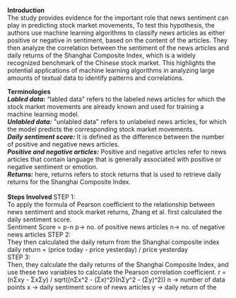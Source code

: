 <b> Introduction </b>
<br>The study provides evidence for the important role that news sentiment can play in 
predicting stock market movements, To test this hypothesis, the authors use machine 
learning algorithms to classify news articles as either positive or negative in 
sentiment, based on the content of the articles. They then analyze the correlation 
between the sentiment of the news articles and daily returns of the Shanghai 
Composite Index, which is a widely recognized benchmark of the Chinese stock 
market. This highlights the potential applications of machine learning algorithms in 
analyzing large amounts of textual data to identify patterns and correlations. <br>

<b> Terminologies </b> <br> 
<b><i>Labled data:</i></b> “labled data" refers to the labeled news articles for which the stock 
market movements are already known and used for training a machine learning model. <br>
<b><i>Unlabled data:</i></b> "unlabled data" refers to unlabeled news articles, for which the model 
predicts the corresponding stock market movements. <br>
<b><i>Daily sentiment score:</i></b> It is defined as the difference between the number of positive 
and negative news articles.  <br>
<b><i>Positive and negative articles:</i></b> Positive and negative articles refer to news articles that 
contain language that is generally associated with positive or negative sentiment or 
emotion. <br>
<b><i>Returns:</i></b> here, returns refers to stock returns that is used to retrieve daily returns for 
the Shanghai Composite Index. <br>
<br>
<b> Steps Involved </b>
STEP 1: <br>
To apply the formula of Pearson coefficient to the relationship between news 
sentiment and stock market returns, Zhang et al. first calculated the daily sentiment 
score. <br>
Sentiment Score = p-n 
p-> no. of positive news articles 
n-> no. of negative news articles 
STEP 2: <br>
They then calculated the daily return from the Shanghai composite index 
daily return = (price today - price yesterday) / price yesterday <br>
STEP 3: <br>
Then, they calculate the daily returns of the Shanghai Composite Index, and 
use these two variables to calculate the Pearson correlation coefficient. 
r = (nΣxy - ΣxΣy) / sqrt((nΣx^2 - (Σx)^2)(nΣy^2 - (Σy)^2)) 
n -> number of data points 
x -> daily sentiment score of news articles 
y -> daily return of the 
